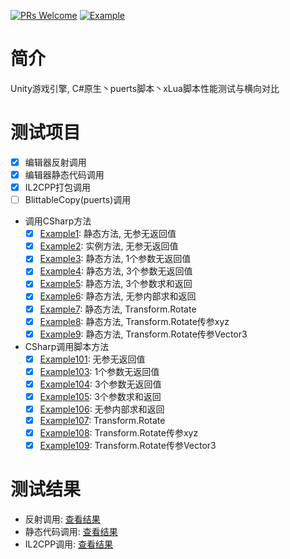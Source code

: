 [![PRs Welcome](https://img.shields.io/badge/PRs-welcome-blue.svg)](/pulls)
[![Example](https://img.shields.io/badge/Test-example-blue.svg)](/issues)

# 简介
 Unity游戏引擎, C#原生丶puerts脚本丶xLua脚本性能测试与横向对比

# 测试项目
- [x] 编辑器反射调用
- [x] 编辑器静态代码调用
- [x] IL2CPP打包调用
- [ ] BlittableCopy(puerts)调用

* 调用CSharp方法
    - [x] [Example1](/Assets/CScripts/Examples/Example1.cs): 静态方法, 无参无返回值
    - [x] [Example2](/Assets/CScripts/Examples/Example2.cs): 实例方法, 无参无返回值
    - [x] [Example3](/Assets/CScripts/Examples/Example3.cs): 静态方法, 1个参数无返回值
    - [x] [Example4](/Assets/CScripts/Examples/Example4.cs): 静态方法, 3个参数无返回值
    - [x] [Example5](/Assets/CScripts/Examples/Example5.cs): 静态方法, 3个参数求和返回 
    - [x] [Example6](/Assets/CScripts/Examples/Example6.cs): 静态方法, 无参内部求和返回 
    - [x] [Example7](/Assets/CScripts/Examples/Example7.cs): 静态方法, Transform.Rotate
    - [x] [Example8](/Assets/CScripts/Examples/Example8.cs): 静态方法, Transform.Rotate传参xyz 
    - [x] [Example9](/Assets/CScripts/Examples/Example9.cs): 静态方法, Transform.Rotate传参Vector3 
    
* CSharp调用脚本方法
    - [x] [Example101](/Assets/CScripts/Examples/Example101.cs): 无参无返回值
    - [x] [Example103](/Assets/CScripts/Examples/Example103.cs): 1个参数无返回值
    - [x] [Example104](/Assets/CScripts/Examples/Example104.cs): 3个参数无返回值
    - [x] [Example105](/Assets/CScripts/Examples/Example105.cs): 3个参数求和返回 
    - [x] [Example106](/Assets/CScripts/Examples/Example106.cs): 无参内部求和返回 
    - [x] [Example107](/Assets/CScripts/Examples/Example107.cs): Transform.Rotate
    - [x] [Example108](/Assets/CScripts/Examples/Example108.cs): Transform.Rotate传参xyz 
    - [x] [Example109](/Assets/CScripts/Examples/Example109.cs): Transform.Rotate传参Vector3 

# 测试结果
 * 反射调用: [查看结果](/States/STATES_BY_REFLECTION.md)
 * 静态代码调用: [查看结果](./States/STATES_BY_STATIC_CODE.md)
 * IL2CPP调用: [查看结果](./States/STATES_BY_IL2CPP.md)
